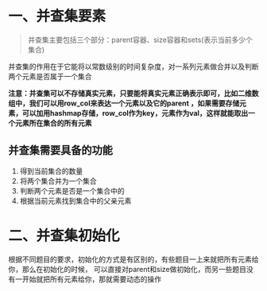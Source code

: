 # 一、并查集要素
> 并查集主要包括三个部分：parent容器、size容器和sets(表示当前多少个集合)

并查集的作用在于它能将以常数级别的时间复杂度，对一系列元素做合并以及判断两个元素是否属于一个集合

**注意：并查集可以不存储真实元素，只要能将真实元素正确表示即可，比如二维数组中，我们可以用row_col来表达一个元素以及它的parent
，如果需要存储元素，可以加用hashmap存储，row_col作为key，元素作为val，这样就能取出一个元素所在集合的所有元素**

## 并查集需要具备的功能
1. 得到当前集合的数量
2. 将两个集合并为一个集合
3. 判断两个元素是否是一个集合中的
4. 根据当前元素找到集合中的父亲元素


# 二、并查集初始化
根据不同题目的要求，初始化的方式是有区别的，有些题目一上来就把所有元素给你，那么在初始化的时候，
可以直接对parent和size做初始化，而另一些题目没有一开始就把所有元素给你，那就需要动态的操作


